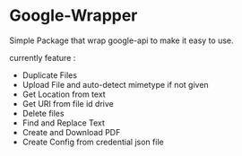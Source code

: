# Google-Wrapper
Simple Package that wrap google-api to make it easy to use.

currently feature :
 - Duplicate Files
 - Upload File and auto-detect mimetype if not given
 - Get Location from text
 - Get URI from file id drive
 - Delete files
 - Find and Replace Text
 - Create and Download PDF
 - Create Config from credential json file